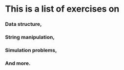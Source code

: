 # This is a list of exercises on 
### Data structure, 
### String manipulation, 
### Simulation problems, 
### And more.
